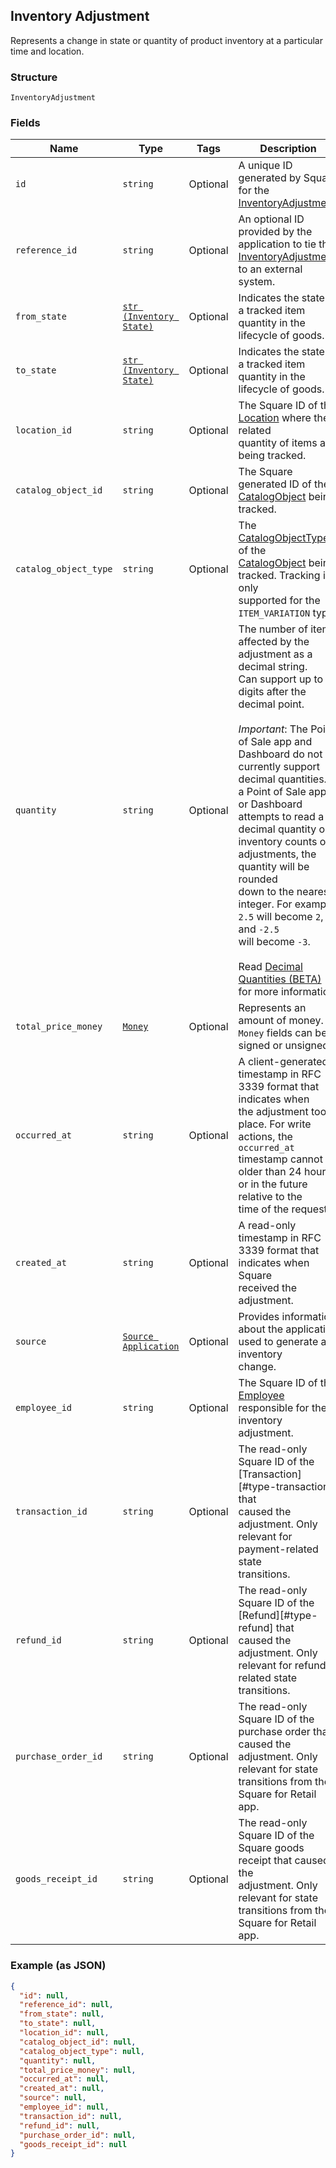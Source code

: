 ## Inventory Adjustment

Represents a change in state or quantity of product inventory at a
particular time and location.

### Structure

`InventoryAdjustment`

### Fields

| Name | Type | Tags | Description |
|  --- | --- | --- | --- |
| `id` | `string` | Optional | A unique ID generated by Square for the<br>[InventoryAdjustment](#type-inventoryadjustment). |
| `reference_id` | `string` | Optional | An optional ID provided by the application to tie the<br>[InventoryAdjustment](#type-inventoryadjustment) to an external<br>system. |
| `from_state` | [`str (Inventory State)`](/doc/models/inventory-state.md) | Optional | Indicates the state of a tracked item quantity in the lifecycle of goods. |
| `to_state` | [`str (Inventory State)`](/doc/models/inventory-state.md) | Optional | Indicates the state of a tracked item quantity in the lifecycle of goods. |
| `location_id` | `string` | Optional | The Square ID of the [Location](#type-location) where the related<br>quantity of items are being tracked. |
| `catalog_object_id` | `string` | Optional | The Square generated ID of the<br>[CatalogObject](#type-catalogobject) being tracked. |
| `catalog_object_type` | `string` | Optional | The [CatalogObjectType](#type-catalogobjecttype) of the<br>[CatalogObject](#type-catalogobject) being tracked. Tracking is only<br>supported for the `ITEM_VARIATION` type. |
| `quantity` | `string` | Optional | The number of items affected by the adjustment as a decimal string.<br>Can support up to 5 digits after the decimal point.<br><br>_Important_: The Point of Sale app and Dashboard do not currently support<br>decimal quantities. If a Point of Sale app or Dashboard attempts to read a<br>decimal quantity on inventory counts or adjustments, the quantity will be rounded<br>down to the nearest integer. For example, `2.5` will become `2`, and `-2.5`<br>will become `-3`.<br><br>Read [Decimal Quantities (BETA)](https://developer.squareup.com/docs/orders-api/what-it-does#decimal-quantities)<br>for more information. |
| `total_price_money` | [`Money`](/doc/models/money.md) | Optional | Represents an amount of money. `Money` fields can be signed or unsigned. |
| `occurred_at` | `string` | Optional | A client-generated timestamp in RFC 3339 format that indicates when<br>the adjustment took place. For write actions, the `occurred_at`<br>timestamp cannot be older than 24 hours or in the future relative to the<br>time of the request. |
| `created_at` | `string` | Optional | A read-only timestamp in RFC 3339 format that indicates when Square<br>received the adjustment. |
| `source` | [`Source Application`](/doc/models/source-application.md) | Optional | Provides information about the application used to generate an inventory<br>change. |
| `employee_id` | `string` | Optional | The Square ID of the [Employee](#type-employee) responsible for the<br>inventory adjustment. |
| `transaction_id` | `string` | Optional | The read-only Square ID of the [Transaction][#type-transaction] that<br>caused the adjustment. Only relevant for payment-related state<br>transitions. |
| `refund_id` | `string` | Optional | The read-only Square ID of the [Refund][#type-refund] that<br>caused the adjustment. Only relevant for refund-related state<br>transitions. |
| `purchase_order_id` | `string` | Optional | The read-only Square ID of the purchase order that caused the<br>adjustment. Only relevant for state transitions from the Square for Retail<br>app. |
| `goods_receipt_id` | `string` | Optional | The read-only Square ID of the Square goods receipt that caused the<br>adjustment. Only relevant for state transitions from the Square for Retail<br>app. |

### Example (as JSON)

```json
{
  "id": null,
  "reference_id": null,
  "from_state": null,
  "to_state": null,
  "location_id": null,
  "catalog_object_id": null,
  "catalog_object_type": null,
  "quantity": null,
  "total_price_money": null,
  "occurred_at": null,
  "created_at": null,
  "source": null,
  "employee_id": null,
  "transaction_id": null,
  "refund_id": null,
  "purchase_order_id": null,
  "goods_receipt_id": null
}
```


